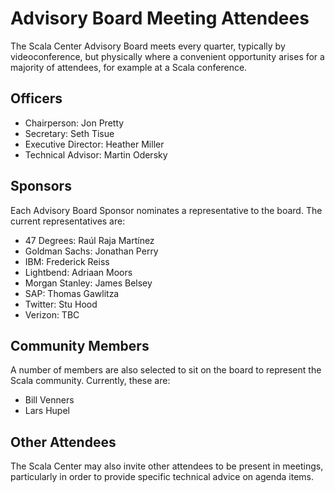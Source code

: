 # Advisory Board Meeting Attendees

The Scala Center Advisory Board meets every quarter, typically by
videoconference, but physically where a convenient opportunity arises for a
majority of attendees, for example at a Scala conference.

## Officers

 - Chairperson: Jon Pretty
 - Secretary: Seth Tisue
 - Executive Director: Heather Miller
 - Technical Advisor: Martin Odersky

## Sponsors

Each Advisory Board Sponsor nominates a representative to the board. The
current representatives are:

 - 47 Degrees: Raúl Raja Martínez
 - Goldman Sachs: Jonathan Perry
 - IBM: Frederick Reiss
 - Lightbend: Adriaan Moors
 - Morgan Stanley: James Belsey
 - SAP: Thomas Gawlitza
 - Twitter: Stu Hood
 - Verizon: TBC

## Community Members

A number of members are also selected to sit on the board to represent the Scala
community. Currently, these are:

 - Bill Venners
 - Lars Hupel

## Other Attendees

The Scala Center may also invite other attendees to be present in meetings,
particularly in order to provide specific technical advice on agenda items.

